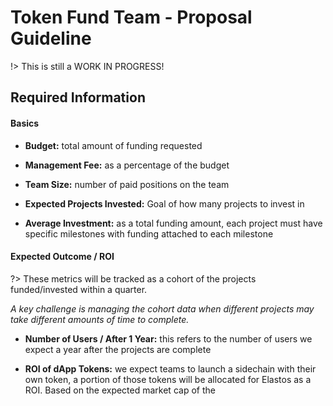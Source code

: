 
# Token Fund Team - Proposal Guideline

!> This is still a WORK IN PROGRESS!

## Required Information

#### Basics

- **Budget:** total amount of funding requested

- **Management Fee:** as a percentage of the budget

- **Team Size:** number of paid positions on the team

- **Expected Projects Invested:** Goal of how many projects to invest in

- **Average Investment:** as a total funding amount, each project must have specific milestones with funding attached to each milestone


#### Expected Outcome / ROI

?> These metrics will be tracked as a cohort of the projects funded/invested within a quarter.

_A key challenge is managing the cohort data when different projects may take different amounts of time to complete._

- **Number of Users / After 1 Year:** this refers to the number of users we expect a year after the projects are complete

- **ROI of dApp Tokens:** we expect teams to launch a sidechain with their own token, a portion of those tokens will be allocated for Elastos as a ROI.
Based on the expected market cap of the
